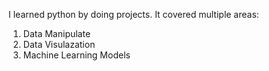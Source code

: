 I learned python by doing projects. It covered multiple areas:
1. Data Manipulate
2. Data Visulazation
3. Machine Learning Models
